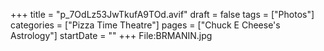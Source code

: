 +++
title = "p_7OdLz53JwTkufA9TOd.avif"
draft = false
tags = ["Photos"]
categories = ["Pizza Time Theatre"]
pages = ["Chuck E Cheese's Astrology"]
startDate = ""
+++
File:BRMANIN.jpg
